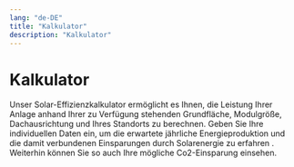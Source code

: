 ```yaml
---
lang: "de-DE"
title: "Kalkulator"
description: "Kalkulator"
---
```

# Kalkulator

<p>Unser Solar-Effizienzkalkulator ermöglicht es Ihnen, die Leistung Ihrer Anlage anhand Ihrer zu Verfügung stehenden Grundfläche, Modulgröße, Dachausrichtung und Ihres Standorts zu berechnen. Geben Sie Ihre individuellen Daten ein, um die erwartete jährliche Energieproduktion und die damit verbundenen Einsparungen durch Solarenergie zu erfahren . Weiterhin können Sie so auch Ihre mögliche Co2-Einsparung einsehen.</p>
<br />

<calculator />
